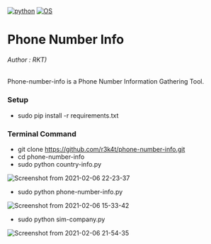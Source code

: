 [![python](https://img.shields.io/badge/Program-Python-purple.svg)](https://www.python.org/downloads/release/python/)
[![OS](https://img.shields.io/badge/Tested%20On-Linux-purple.svg)](https://en.wikipedia.org/wiki/Linux)


# Phone Number Info 

<h6>Author : RKT)</h6>

Phone-number-info is a Phone Number Information Gathering Tool.

### Setup ###

+ sudo pip install -r requirements.txt

### Terminal Command ###

+ git clone https://github.com/r3k4t/phone-number-info.git
+ cd phone-number-info
+ sudo python country-info.py

![Screenshot from 2021-02-06 22-23-37](https://user-images.githubusercontent.com/69615463/107124211-a40f1100-68cc-11eb-9aab-332df8c4d3aa.png)

+ sudo python phone-number-info.py

![Screenshot from 2021-02-06 15-33-42](https://user-images.githubusercontent.com/69615463/107120343-50de9380-68b7-11eb-9844-1a554210ef55.png)



+ sudo python sim-company.py

![Screenshot from 2021-02-06 21-54-35](https://user-images.githubusercontent.com/69615463/107124199-90fc4100-68cc-11eb-8ad6-1c200e7e05f5.png)






